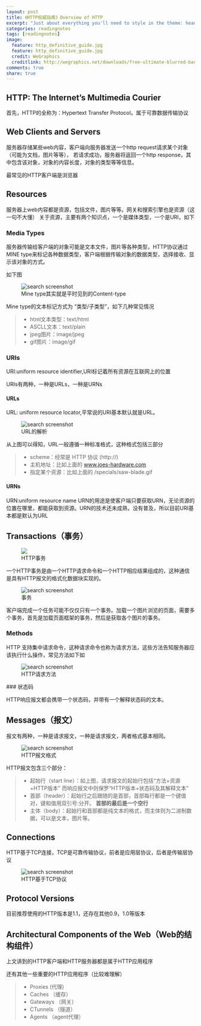 ```yaml
---
layout: post
title: 《HTTP权威指南》Overview of HTTP
excerpt: "Just about everything you'll need to style in the theme: headings, paragraphs, blockquotes, tables, code blocks, and more."
categories: readingnotes
tags: [readingnotes]
image:
  feature: http_definitive_guide.jpg
  feature: http_definitive_guide.jpg
  credit: WeGraphics
  creditlink: http://wegraphics.net/downloads/free-ultimate-blurred-background-pack/
comments: true
share: true
---
```


## HTTP: The Internet’s Multimedia Courier

首先，HTTP的全称为：Hypertext Transfer Protocol。属于可靠数据传输协议

## Web Clients and Servers

服务器存储某些web内容，客户端向服务器发送一个http request请求某个对象（可能为文档，图片等等），
若请求成功，服务器将返回一个http response，其中包含该对象，对象的内容长度，对象的类型等等信息。

最常见的HTTP客户端是浏览器

## Resources

服务器上web内容都是资源，包括文件，图片等等。网关和搜索引擎也是资源（这一句不大懂）
关于资源，主要有两个知识点，一个是媒体类型，一个是URI，如下

### Media Types

服务器传输给客户端的对象可能是文本文件，图片等各种类型，HTTP协议通过MINE type来标记各种数据类型，客户端根据传输对象的数据类型，选择接收、显示该对象的方式。

如下图
<figure>
  <img src="{{ site.url }}/images/http_overview01.jpg" alt="search screenshot">
  <figcaption>Mine type其实就是平时见到的Content-type</figcaption>
</figure>

Mine type的文本标记方式为 “类型/子类型”，如下几种常见情况

> *  html文本类型：text/html
> *  ASCLL文本：text/plain
> *  jpeg图片：image/jpeg
> *  gif图片：image/gif


### URIs

URI:uniform resource identifier,URI标记着所有资源在互联网上的位置

URIs有两种，一种是URLs，一种是URNs

#### URLs

URL: uniform resource locator,平常说的URI基本默认就是URL。



<figure>
  <img src="{{ site.url }}/images/httpoverview02.jpg" alt="search screenshot">
  <figcaption>URL的解析</figcaption>
</figure>



从上图可以得知，URL一般遵循一种标准格式，这种格式包括三部分

> *  scheme：经常是 HTTP 协议 (http://)
> *  主机地址：比如上面的 www.joes-hardware.com
> *  指定某个资源：比如上面的 /specials/saw-blade.gif

#### URNs

URN:uniform resource name URN的用途是使客户端只要获取URN，无论资源的位置在哪里，都能获取到资源。URN的技术还未成熟，没有普及，所以目前URI基本都是默认为URL

## Transactions（事务）

<figure>
  <img src="{{ site.url }}/images/httpoverview03.jpg alt="search screenshot">
  <figcaption>HTTP事务</figcaption>
</figure>

一个HTTP事务是由一个HTTP请求命令和一个HTTP相应结果组成的，这种通信是具有HTTP报文的格式化数据块实现的。


<figure>
  <img src="{{ site.url }}/images/httpoverview03.jpg" alt="search screenshot">
  <figcaption>事务</figcaption>
</figure>

客户端完成一个任务可能不仅仅只有一个事务。加载一个图片浏览的页面，需要多个事务，首先是加载页面框架的事务，然后是获取各个图片的事务。

### Methods 

HTTP 支持集中请求命令，这种请求命令也称为请求方法，这些方法告知服务器应该执行什么操作，常见方法如下如

<figure>
  <img src="{{ site.url }}/images/httpoverview04.jpg" alt="search screenshot">
  <figcaption>HTTP请求方法</figcaption>
</figure>
### 状态码

HTTP响应报文都会携带一个状态码，并带有一个解释状态码的文本。

## Messages（报文）

报文有两种，一种是请求报文，一种是请求报文，两者格式基本相同。


<figure>
  <img src="{{ site.url }}/images/httpoverview05.jpg" alt="search screenshot">
  <figcaption>HTTP报文格式</figcaption>
</figure>

HTTP报文包含三个部分：

> *  起始行（start line）：如上图，请求报文的起始行包括“方法+资源+HTTP版本”
    而响应报文中则保罗“HTTP版本+状态码及其解释文本”
> *  首部（header）：起始行之后跟随的是首部，首部每行都是一个键值对，键和值用双引号:分开。
      **首部的最后是一个空行**
> *  主体（body）：起始行和首部都是纯文本的格式，而主体则为二进制数据，可以是文本，图片等。


## Connections

HTTP基于TCP连接，TCP是可靠传输协议，前者是应用层协议，后者是传输层协议

<figure>
  <img src="{{ site.url }}/images/httpoverview07.jpg" alt="search screenshot">
  <figcaption>HTTP基于TCP协议</figcaption>
</figure>

## Protocol Versions

目前推荐使用的HTTP版本是1.1，还存在其他0.9，1.0等版本

## Architectural Components of the Web（Web的结构组件）

上文讲到的HTTP客户端和HTTP服务器都是属于HTTP应用程序

还有其他一些重要的HTTP应用程序（比较难理解）

> *  Proxies (代理)
> *  Caches （缓存）
> *  Gateways （网关）
> *  CTunnels （隧道）
> *  Agents （agent代理）

